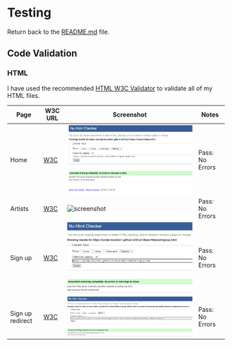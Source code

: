 # Testing

Return back to the [README.md](README.md) file.

## Code Validation

### HTML

I have used the recommended [HTML W3C Validator](https://validator.w3.org) to validate all of my HTML files.

| Page | W3C URL | Screenshot | Notes |
| --- | --- | --- | --- |
| Home | [W3C](https://validator.w3.org/nu/?doc=https%3A%2F%2FJordan-Boulton1.github.io%2FDrum-Bass-Hideout%2Findex.html) | ![screenshot](https://github.com/Jordan-Boulton1/Drum-Bass-Hideout/blob/main/assets/documentation/testing/home-validator.png) | Pass: No Errors |
| Artists | [W3C](https://validator.w3.org/nu/?doc=https%3A%2F%2Fjordan-boulton1.github.io%2FDrum-Bass-Hideout%2Fartists.html) | ![screenshot](https://github.com/Jordan-Boulton1/Drum-Bass-Hideout/blob/main/assets/documentation/testing/artists-validator.pngg) | Pass: No Errors |
| Sign up | [W3C](https://validator.w3.org/nu/?doc=https%3A%2F%2Fjordan-boulton1.github.io%2FDrum-Bass-Hideout%2Fsignup.html) | ![screenshot](https://github.com/Jordan-Boulton1/Drum-Bass-Hideout/blob/main/assets/documentation/testing/signup-validator.png) | Pass: No Errors |
| Sign up redirect | [W3C](https://validator.w3.org/nu/?doc=https%3A%2F%2Fjordan-boulton1.github.io%2FDrum-Bass-Hideout%2Fsignup-validator.html%3Fusername%3DUsername%26email%3Demail%2540email.com%26password%3Dpassword) | ![screenshot](https://github.com/Jordan-Boulton1/Drum-Bass-Hideout/blob/main/assets/documentation/testing/signup-redirect-validator.png) | Pass: No Errors |